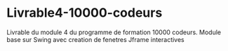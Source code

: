 # Livrable4-10000-codeurs
Livrable du module 4 du programme de formation 10000 codeurs. Module base sur Swing  avec creation de fenetres Jframe  interactives 
